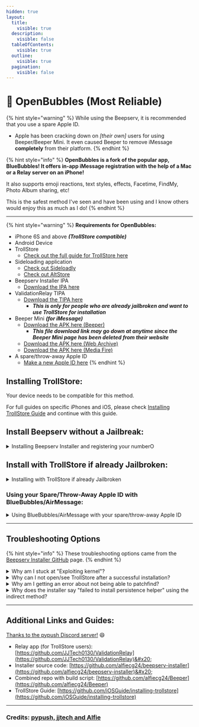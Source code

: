 ```yaml
---
hidden: true
layout:
  title:
    visible: true
  description:
    visible: false
  tableOfContents:
    visible: true
  outline:
    visible: true
  pagination:
    visible: false
---
```


# 💭 OpenBubbles (Most Reliable)

{% hint style="warning" %}
While using the Beepserv, it is recommended that you use a spare Apple ID.

* Apple has been cracking down on _\[their own]_ users for using Beeper/Beeper Mini. It even caused Beeper to remove iMessage **completely** from their platform.
{% endhint %}

{% hint style="info" %}
**OpenBubbles is a fork of the popular app, BlueBubbles! It offers in-app iMessage registration with the help of a Mac or a Relay server on an iPhone!**

It also supports emoji reactions, text styles, effects, Facetime, FindMy, Photo Album sharing, etc!

This is the safest method I've seen and have been using and I know others would enjoy this as much as I do!
{% endhint %}

***

{% hint style="warning" %}
**Requirements for OpenBubbles:**

* iPhone 6S and above _**(TrollStore compatible)**_
* Android Device
* TrollStore
  * [Check out the full guide for TrollStore here](https://ios.cfw.guide/installing-trollstore/)
* Sideloading application
  * [Check out Sideloadly](https://sideloadly.io/)
  * [Check out AltStore](https://altstore.io/)
* Beepserv Installer IPA
  * [Download the IPA here](https://cdn.discordapp.com/attachments/1130641573244317736/1230994423958077450/beepserv_installer_v0.1.ipa?ex=6628d1a5\&is=66278025\&hm=0cf79fea9ed75f645f2a37a2317c3ee31ba573aa475d6ab831d0dce3c2566546&)
* ValidationRelay TIPA
  * [Download the TIPA here](https://github.com/JJTech0130/ValidationRelay/releases)
    * _**This is only for people who are already jailbroken and want to use TrollStore for installation**_
* Beeper Mini _**(for iMessage)**_
  * [Download the APK here (Beeper)](https://mini.beeper.com/Beeper_Mini_v1.2.58.apk)
    * _**This file download link may go down at anytime since the Beeper Mini page has been deleted from their website**_
  * [Download the APK here (Web Archive)](https://web.archive.org/web/20240329133435/https://mini.beeper.com/Beeper_Mini_v1.2.58.apk)
  * [Download the APK here (Media Fire)](https://www.mediafire.com/file/u1r73jp6z9vjshx/Beeper_Mini_v1.2.58.apk/file)
* A spare/throw-away Apple ID
  * [Make a new Apple ID here](https://appleid.apple.com/account)
{% endhint %}

## Installing TrollStore:

Your device needs to be compatible for this method.

For full guides on specific iPhones and iOS, please check [Installing TrollStore Guide](https://ios.cfw.guide/installing-trollstore/) and continue with this guide.

## Install Beepserv without a Jailbreak:

<details>

<summary>Installing Beepserv Installer and registering your numberO</summary>

1. Install Sideloadly or AltStore _(The link is posted above with the requirements)_&#x20;
2. After setting up Sideloadly or AltStore, you'll need to sideload the Beepserv Installer IPA onto your iPhone _**(An Apple ID is required to sideload)**_
3. Turn off **iMessage**
4. Open the Beepserv Installer app to install and enable Beepserv
5. Once you have your **Registration Code**, download the Beeper Mini _**(for iMessage)**_ app on your Android device _(The link is posted above with the requirements)_&#x20;
6. Open Beeper Mini and it should prompt you to enter your **Registration Code**
7. Once you entered your Registration Code, it will proceed to ask you to enter your Apple ID info
   * Please use your spare/throw-away Apple ID for safety of your Apple account
8. You should be able to use iMessage with Beeper Mini and start texting your friends or family!

</details>

## Install with TrollStore if already Jailbroken:&#x20;

<details>

<summary>Installing with TrollStore if already Jailbroken</summary>

1. Install TrollStore on your own
2. Turn off iMessage
3. Sideload the ValidationRelay TIPA _(The link is posted above with the requirements)_
4. Once you have your **Registration Code**, download the Beeper Mini _**(for iMessage)**_ app on your Android device _(The link is posted above with the requirements)_&#x20;
5. Open Beeper Mini and it should prompt you to enter your **Registration Code**
6. Once you entered your Registration Code, it will proceed to ask you to enter your Apple ID info
   * Please use your spare/throw-away Apple ID for safety of your Apple account
7. You should be able to use iMessage with Beeper Mini and start texting your friends or family!

</details>

### Using your Spare/Throw-Away Apple ID with BlueBubbles/AirMessage:

<details>

<summary>Using BlueBubbles/AirMessage with your spare/throw-away Apple ID</summary>

1. Add your spare/throw-away Apple ID to your Mac
2. Set up iMessage for this Apple ID and accept the **"new number"** being added to your spare/throw-away Apple ID
3. Test it by sending iMessage texts to your number or to your friends or family
4. If successful, you should be able to use your BlueBubbles/AirMessage server to send iMessage texts on your Android or Web
   * _Please don't delete Beeper Mini from your Android device, as it could mess up this process. You can disable notifications from Beeper Mini on your Android device._

</details>

***

## Troubleshooting Options

{% hint style="info" %}
These troubleshooting options came from the [Beepserv Installer GitHub](https://github.com/alfiecg24/beepserv-installer) page.
{% endhint %}

<details>

<summary>Why am I stuck at "Exploiting kernel"?</summary>

This is a common issue with the kfd exploit. Simply reboot your device and try again.

</details>

<details>

<summary>Why can I not open/see TrollStore after a successful installation?</summary>

During installation, you will have installed a persistence helper. Open your persistence helper and press "refresh app registrations" to fix TrollStore not being able to be opened.

</details>

<details>

<summary>Why am I getting an error about not being able to patchfind?</summary>

Either:

* You're on a non-MacDirtyCow supported version, and are not connected to the internet, or;
* You're using a Yellow iPhone 14 or Yellow iPhone 14 Plus on iOS 16.3 (20D50), in which case, [open a GitHub Issue](https://github.com/alfiecg24/beepserv-installer/issues/new/choose).

Additionally, if a file exists at `/beepserv-installer.app/kernelcache`, the installer will use that file instead of downloading the kernelcache. This can be useful if you have a slow or unreliable internet connection, or happen to have a device and version combination that has no public kernelcache available.

</details>

<details>

<summary>Why does the installer say "failed to install persistence helper" using the indirect method?</summary>

The indirect method is not perfect, and sometimes it will fail to install the persistence helper. If this happens, simply shut down your device, turn it back on, and try again. If you repeatedly have issues with the same app, try using a different app.

</details>

***

## Additional Links and Guides:

[Thanks to the pypush Discord server!](https://discord.com/channels/1130633272595066880/1135636248019615874/1231003645529817139) :smile:

* Relay app (for TrollStore users): [https://github.com/JJTech0130/ValidationRelay](https://github.com/JJTech0130/ValidationRelay)&#x20;
* Installer source code: [https://github.com/alfiecg24/beepserv-installer](https://github.com/alfiecg24/beepserv-installer)&#x20;
* Combined repo with build script: [https://github.com/alfiecg24/Beeper](https://github.com/alfiecg24/Beeper)
* TrollStore Guide: [https://github.com/iOSGuide/installing-trollstore](https://github.com/iOSGuide/installing-trollstore)

***

### Credits: [pypush, jjtech and Alfie](https://discord.com/channels/1130633272595066880/1135636248019615874/1231003645529817139)
